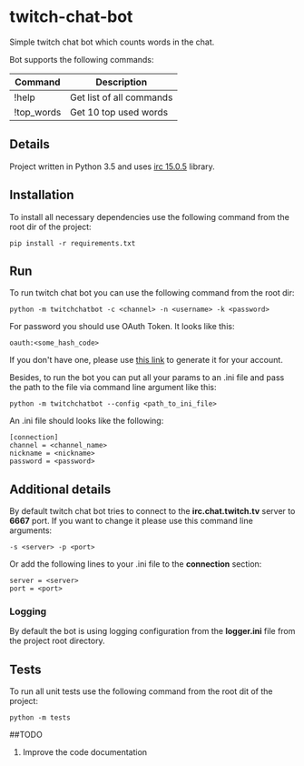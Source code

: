 # twitch-chat-bot
Simple twitch chat bot which counts words in the chat.

Bot supports the following commands:

Command     | Description
------------|------------------------------ 
!help       | Get list of all commands
!top_words  | Get 10 top used words

## Details
Project written in Python 3.5 and uses [irc 15.0.5](https://pypi.python.org/pypi/irc) library.

## Installation
To install all necessary dependencies use the following command from the root dir of the project:
```
pip install -r requirements.txt
```

## Run
To run twitch chat bot you can use the following command from the root dir:
```
python -m twitchchatbot -c <channel> -n <username> -k <password>
```
For password you should use OAuth Token. It looks like this:
```
oauth:<some_hash_code>
```
If you don't have one, please use [this link](https://twitchapps.com/tmi/) to generate it for your account.

Besides, to run the bot you can put all your params to an .ini file and pass the path to the file via command
line argument like this:
```
python -m twitchchatbot --config <path_to_ini_file>
```
An .ini file should looks like the following:
```
[connection]
channel = <channel_name>
nickname = <nickname>
password = <password>
```
## Additional details
By default twitch chat bot tries to connect to the __irc.chat.twitch.tv__ server to __6667__ port.
If you want to change it please use this command line arguments: 
```
-s <server> -p <port>
``` 
Or add the following lines to your .ini file to the __connection__ section: 
```
server = <server>
port = <port>
```

### Logging 
By default the bot is using logging configuration from the __logger.ini__ file from the project root directory.


## Tests
To run all unit tests use the following command from the root dit of the project:
```
python -m tests
```

##TODO
1. Improve the code documentation